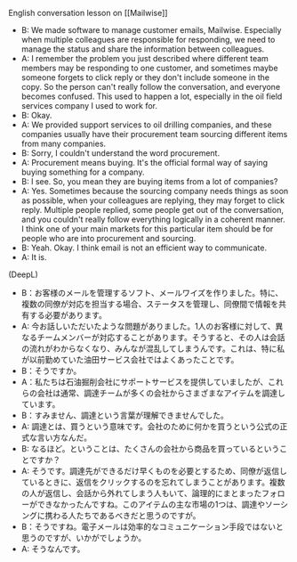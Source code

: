 
English conversation lesson on [[Mailwise]]
- B: We made software to manage customer emails, Mailwise. Especially when multiple colleagues are responsible for responding, we need to manage the status and share the information between colleagues.
- A: I remember the problem you just described where different team members may be responding to one customer, and sometimes maybe someone forgets to click reply or they don't include someone in the copy. So the person can't really follow the conversation, and everyone becomes confused. This used to happen a lot, especially in the oil field services company I used to work for.
- B: Okay.
- A: We provided support services to oil drilling companies, and these companies usually have their procurement team sourcing different items from many companies.
- B: Sorry, I couldn't understand the word procurement.
- A: Procurement means buying. It's the official formal way of saying buying something for a company.
- B: I see. So, you mean they are buying items from a lot of companies?
- A: Yes. Sometimes because the sourcing company needs things as soon as possible, when your colleagues are replying, they may forget to click reply. Multiple people replied, some people get out of the conversation, and you couldn't really follow everything logically in a coherent manner. I think one of your main markets for this particular item should be for people who are into procurement and sourcing.
- B: Yeah. Okay. I think email is not an efficient way to communicate.
- A: It is.

(DeepL)
- B：お客様のメールを管理するソフト、メールワイズを作りました。特に、複数の同僚が対応を担当する場合、ステータスを管理し、同僚間で情報を共有する必要があります。
- A: 今お話しいただいたような問題がありました。1人のお客様に対して、異なるチームメンバーが対応することがあります。そうすると、その人は会話の流れがわからなくなり、みんなが混乱してしまうんです。これは、特に私が以前勤めていた油田サービス会社ではよくあったことです。
- B：そうですか。
- A：私たちは石油掘削会社にサポートサービスを提供していましたが、これらの会社は通常、調達チームが多くの会社からさまざまなアイテムを調達しています。
- B：すみません、調達という言葉が理解できませんでした。
- A: 調達とは、買うという意味です。会社のために何かを買うという公式の正式な言い方なんだ。
- B: なるほど。ということは、たくさんの会社から商品を買っているということですか？
- A: そうです。調達先ができるだけ早くものを必要とするため、同僚が返信しているときに、返信をクリックするのを忘れてしまうことがあります。複数の人が返信し、会話から外れてしまう人もいて、論理的にまとまったフォローができなかったんですね。このアイテムの主な市場の1つは、調達やソーシングに携わる人たちであるべきだと思うのですが。
- B：そうですね。電子メールは効率的なコミュニケーション手段ではないと思うのですが、いかがでしょうか。
- A: そうなんです。

